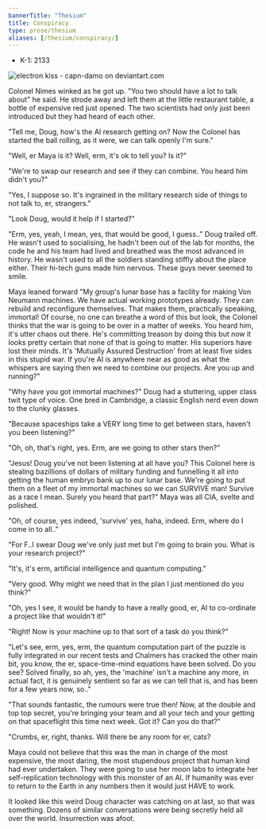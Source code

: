 ```yaml
---
bannerTitle: "Thesium" 
title: Conspiracy
type: prose/thesium
aliases: [/thesium/conspiracy/]
---
```


<div class="data">

- K-1: 2133

</div>

![electron kiss - capn-damo on deviantart.com](/images/thesium/electron-kiss.jpg)

Colonel Nimes winked as he got up. "You two should have a lot to talk about"
he said. He strode away and left them at the little restaurant table, a bottle
of expensive red just opened. The two scientists had only just been introduced
but they had heard of each other.

"Tell me, Doug, how's the AI research getting on? Now the Colonel has started
the ball rolling, as it were, we can talk openly I'm sure."

"Well, er Maya is it? Well, erm, it's ok to tell you? Is it?"

"We're to swap our research and see if they can combine. You heard him didn't
you?"

"Yes, I suppose so. It's ingrained in the military research side of things to
not talk to, er, strangers."

"Look Doug, would it help if I started?"

"Erm, yes, yeah, I mean, yes, that would be good, I guess.." Doug trailed off.
He wasn't used to socialising, he hadn't been out of the lab for months, the
code he and his team had lived and breathed was the most advanced in history.
He wasn't used to all the soldiers standing stiffly about the place either.
Their hi-tech guns made him nervous. These guys never seemed to smile.

Maya leaned forward "My group's lunar base has a facility for making Von
Neumann machines. We have actual working prototypes already. They can rebuild
and reconfigure themselves. That makes them, practically speaking, immortal! Of
course, no one can breathe a word of this but look, the Colonel thinks 
that the war is going to be over in a matter of weeks. You heard him, it's
utter chaos out there. He's committing treason by doing this but now it looks
pretty certain that none of that is going to matter. His superiors have lost
their minds. It's 'Mutually Assured Destruction' from at least five sides in
this stupid war. If you're AI is anywhere near as good as what the whispers are
saying then we need to combine our projects. Are you up and running?"

"Why have you got immortal machines?" Doug had a stuttering, upper class twit
type of voice. One bred in Cambridge, a classic English nerd even down to the
clunky glasses.

"Because spaceships take a VERY long time to get between stars, haven't you been
listening?"

"Oh, oh, that's right, yes. Erm, are we going to other stars then?"

"Jesus! Doug you've not been listening at all have you? This Colonel here is
stealing bazillions of dollars of military funding and funnelling it all into
getting the human embryo bank up to our lunar base. We're going to put them on
a fleet of my immortal machines so we can SURVIVE man! Survive as a race I
mean. Surely you heard that part?" Maya was all CIA, svelte and polished.

"Oh, of course, yes indeed, 'survive' yes, haha, indeed. Erm, where do I come in
to all.."

"For F..I swear Doug we've only just met but I'm going to brain you. What is
your research project?"

"It's, it's erm, artificial intelligence and quantum computing."

"Very good. Why might we need that in the plan I just mentioned do you think?"

"Oh, yes I see, it would be handy to have a really good, er, AI to co-ordinate a
project like that wouldn't it!"

"Right! Now is your machine up to that sort of a task do you think?"

"Let's see, erm, yes, erm, the quantum computation part of the puzzle is fully
integrated in our recent tests and Chalmers has cracked the other main bit, you
know, the er, space-time-mind equations have been solved. Do you see? Solved
finally, so ah, yes, the 'machine' isn't a machine any more, in actual fact, it
is genuinely sentient so far as we can tell that is, and has been for a few
years now, so.."

"That sounds fantastic, the rumours were true then! Now, at the double and top
top secret, you're bringing your team and all your tech and your getting on that
spaceflight this time next week. Got it? Can you do that?"

"Crumbs, er, right, thanks. Will there be any room for er, cats?

Maya could not believe that this was the man in charge of the most expensive,
the most daring, the most stupendous project that human kind had ever
undertaken. They were going to use her moon labs to integrate her
self-replication technology with this monster of an AI. If humanity was ever to
return to the Earth in any numbers then it would just HAVE to work. 

It looked like this weird Doug character was catching on at last, so that was
something. Dozens of similar conversations were being secretly held all over
the world. Insurrection was afoot.

